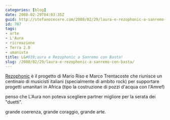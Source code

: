 ```yaml
---
categories: [blog]
date: 2008-02-29T04:03:35Z
guid: http://stefanocecere.com/2008/02/29/laura-e-rezophonic-a-sanremo-con-basta/
id: 707
tags:
- arte
- L'Aura
- ricreazione
- Terra 2.0
- umanista
title: L&#039;aura e Rezophonic a Sanremo con Basta!
slug: /2008/02/29/laura-e-rezophonic-a-sanremo-con-basta/
---
```


[Rezophonic](http://www.rezophonic.com) è il progetto di Mario Riso e Marco Trentacoste che riunisce un centinaio di musicisti italiani (specialmente di ambito rock) per supportare progetti umanitari in Africa (tipo la costruzione di pozzi d'acqua con l'Amref)
  
penso che L'Aura non poteva scegliere partner migliore per la serata dei "duetti".
  
grande coerenza, grande coraggio, grande arte.